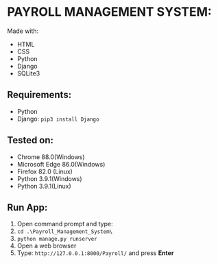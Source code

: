 # PAYROLL MANAGEMENT SYSTEM:

Made with:
<ul>
    <li>HTML</li>
    <li>CSS</li>
    <li>Python</li>
    <li>Django</li>
    <li>SQLite3</li>
</ul>

## Requirements:

<ul>
    <li>Python</li>
    <li>Django: <code>pip3 install Django</code></li>
</ul>

## Tested on:
<ul>
    <li>Chrome 88.0(Windows)</li>
    <li>Microsoft Edge 86.0(Windows)</li>
    <li>Firefox 82.0 (Linux)</li>
    <li>Python 3.9.1(Windows)</li>
    <li>Python 3.9.1(Linux)</li>
</ul>

## Run App:

<ol>
    <li> Open command prompt and type:</li>
    <li> <code>cd .\Payroll_Management_System\ </code></li>
    <li> <code>python manage.py runserver</code></li>
    <li> Open a web browser</li>
    <li> Type: <code>http://127.0.0.1:8000/Payroll/</code> and press <b>Enter</b></li>
</ol>

